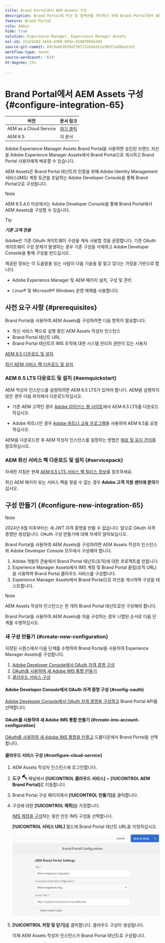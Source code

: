 ```yaml
---
title: Brand Portal에서 AEM Assets 구성
description: Brand Portal에 자산 및 컬렉션을 게시하기 위해 Brand Portal에서 AEM Assets을 구성하는 방법을 알아봅니다.
feature: Brand Portal
role: Admin
hide: true
solution: Experience Manager, Experience Manager Assets
exl-id: 22a2428d-3ebd-4368-983e-d140f99de2dd
source-git-commit: 89c9a0416f8d270f172eb42e1e308f2a986a2cb3
workflow-type: tm+mt
source-wordcount: '673'
ht-degree: 21%

---
```


# Brand Portal에서 AEM Assets 구성 {#configure-integration-65}

| 버전 | 문서 링크 |
| -------- | ---------------------------- |
| AEM as a Cloud Service | [여기 클릭](https://experienceleague.adobe.com/docs/experience-manager-cloud-service/content/assets/brand-portal/configure-aem-assets-with-brand-portal.html?lang=ko) |
| AEM 6.5 | 이 문서 |

Adobe Experience Manager Assets Brand Portal을 사용하면 승인된 브랜드 자산을 Adobe Experience Manager Assets에서 Brand Portal으로 게시하고 Brand Portal 사용자에게 배포할 수 있습니다.

AEM Assets은 Brand Portal 테넌트의 인증을 위해 Adobe Identity Management 서비스(IMS) 계정 토큰을 조달하는 Adobe Developer Console을 통해 Brand Portal으로 구성됩니다.

>[!NOTE]
>
>AEM 6.5.4.0 이상에서는 Adobe Developer Console을 통해 Brand Portal에서 AEM Assets을 구성할 수 있습니다.
>
<!--
>Earlier, Brand Portal was configured via legacy OAuth Gateway, which uses the JSON Web Token (JWT) exchange to obtain an IMS Access token for authorization. 
>
>Configuration via legacy OAuth Gateway is no longer supported from April 6, 2020, and is changed to Adobe Developer Console.
-->

>[!TIP]
>
>***기존 고객 전용***
>
>Adobe은 기존 OAuth 게이트웨이 구성을 계속 사용할 것을 권장합니다. 기존 OAuth 게이트웨이 구성 문제가 발생하는 경우 기존 구성을 삭제하고 Adobe Developer Console을 통해 구성을 만드십시오.

<!--
This help describes the following two use-cases:

* [New configuration](#configure-new-integration-65): If you are a new Brand Portal user and want to configure your AEM Assets Author instance with Brand Portal, you can create a configuration by way of the Adobe Developer Console. 
* [Upgrade configuration](#upgrade-integration-65): If you are an existing Brand Portal user having configuration on legacy OAuth Gateway, delete the existing configuration and create a configuration by way of Adobe Developer Console.
-->
제공된 정보는 이 도움말을 읽는 사람이 다음 기술을 잘 알고 있다는 가정을 기반으로 합니다.

* Adobe Experience Manager 및 AEM 패키지 설치, 구성 및 관리

* Linux® 및 Microsoft® Windows 운영 체제를 사용합니다.

## 사전 요구 사항 {#prerequisites}

Brand Portal을 사용하여 AEM Assets를 구성하려면 다음 항목이 필요합니다.

* 최신 서비스 팩으로 실행 중인 AEM Assets 작성자 인스턴스
* Brand Portal 테넌트 URL
* Brand Portal 테넌트의 IMS 조직에 대한 시스템 관리자 권한이 있는 사용자

[AEM 6.5 다운로드 및 설치](#aemquickstart)

[최신 AEM 서비스 팩 다운로드 및 설치](#servicepack)

### AEM 6.5 LTS 다운로드 및 설치 {#aemquickstart}

AEM 작성자 인스턴스를 설정하려면 AEM 6.5 LTS가 있어야 합니다. AEM을 실행하지 않은 경우 다음 위치에서 다운로드하십시오.

* 기존 AEM 고객인 경우 [Adobe 라이선스 웹 사이트](https://licensing.adobe.com)에서 AEM 6.5 LTS를 다운로드하십시오.

* Adobe 파트너인 경우 [Adobe 파트너 교육 프로그램](https://solutionpartners.adobe.com/)을 사용하여 AEM 6.5를 요청하십시오.

AEM을 다운로드한 후 AEM 작성자 인스턴스를 설정하는 방법은 [배포 및 유지 관리](/help/sites-deploying/deploy.md#default-local-install)를 참조하십시오.

### AEM 최신 서비스 팩 다운로드 및 설치 {#servicepack}

자세한 지침은 현재 [AEM 6.5 LTS 서비스 팩 릴리스 정보](/help/release-notes/release-notes.md)를 참조하세요.

최신 AEM 패키지 또는 서비스 팩을 찾을 수 없는 경우 **Adobe 고객 지원 센터에 문의**&#x200B;하십시오.

## 구성 만들기 {#configure-new-integration-65}

>[!NOTE]
>
>2024년 6월 이후부터는 새 JWT 자격 증명을 만들 수 없습니다. 앞으로 OAuth 자격 증명만 생성됩니다. OAuth 구성 만들기에 대해 자세히 알아보십시오.

Brand Portal을 사용하여 AEM Assets을 구성하려면 AEM Assets 작성자 인스턴스와 Adobe Developer Console 모두에서 구성해야 합니다.

1. Adobe 개발자 콘솔에서 Brand Portal 테넌트(조직)에 대한 프로젝트를 만듭니다.
1. Experience Manager Assets에서 IMS 계정 및 Brand Portal 끝점(조직 URL)을 사용하여 Brand Portal 클라우드 서비스를 구성합니다.
1. Experience Manager Assets에서 Brand Portal으로 자산을 게시하여 구성을 테스트합니다.

<!--
1. In AEM Assets, create an IMS account and generate a public certificate (public key).
1. In Adobe Developer Console, create a project for your Brand Portal tenant (organization).
1. Under the project, configure an API using the public key to create a service account (JWT) connection.
1. Get the service account credentials and JWT payload information.
1. In AEM Assets, configure the IMS account using the service account credentials and JWT payload.
1. In AEM Assets, configure the Brand Portal cloud service using the IMS account and Brand Portal endpoint (organization URL).
1. Test your configuration by publishing an asset from AEM Assets to Brand Portal.
-->

>[!NOTE]
>
>AEM Assets 작성자 인스턴스는 한 개의 Brand Portal 테넌트로만 구성해야 합니다.

Brand Portal을 사용하여 AEM Assets을 처음 구성하는 경우 나열된 순서로 다음 단계를 수행하십시오.

### 새 구성 만들기 {#create-new-configuration}

지정된 시퀀스에서 다음 단계를 수행하여 Brand Portal을 사용하여 Experience Manager Assets을 구성합니다.

1. [Adobe Developer Console에서 OAuth 자격 증명 구성](#config-oauth)
1. [OAuth를 사용하여 새 Adobe IMS 통합 만들기](#create-ims-account-configuration)
1. [클라우드 서비스 구성](#configure-cloud-service)

#### Adobe Developer Console에서 OAuth 자격 증명 구성 {#config-oauth}

[Adobe Developer Console에서 OAuth 자격 증명을 구성하고](https://experienceleague.adobe.com/en/docs/experience-manager-65-lts/content/security/setting-up-ims-integrations-for-aem#credentials-in-the-developer-console) Brand Portal API를 선택합니다.

#### OAuth를 사용하여 새 Adobe IMS 통합 만들기 {#create-ims-account-configuration}

[OAuth를 사용하여 새 Adobe IMS 통합을 만들고](https://experienceleague.adobe.com/en/docs/experience-manager-65-lts/content/security/setting-up-ims-integrations-for-aem#creating-oauth-configuration) 드롭다운에서 Brand Portal을 선택합니다.

#### 클라우드 서비스 구성 {#configure-cloud-service}

<!--
1. [Obtain a public certificate](#public-certificate)
1. [Create service account (JWT) connection](#createnewintegration) 
1. [Configure an IMS account](#create-ims-account-configuration)
1. [Configure cloud service](#configure-cloud-service)
1. [Test configuration](#test-integration)
-->
<!--
### Create IMS configuration {#create-ims-configuration}

The IMS configuration authenticates your AEM Assets Author instance with the Brand Portal tenant. 

IMS configuration includes two steps:

* [Obtain a public certificate](#public-certificate) 
* [Configure an IMS account](#create-ims-account-configuration)

### Obtain public certificate {#public-certificate}

The public key (certificate) authenticates your profile on Adobe Developer Console.

1. Log in to your AEM Assets Author instance. The default URL is `http://localhost:4502/aem/start.html`.

1. From the **Tools** ![Tools](assets/do-not-localize/tools.png) panel, navigate to **[!UICONTROL Security]** > **[!UICONTROL Adobe IMS Configurations]**.

1. In the Adobe IMS Configurations page, click **[!UICONTROL Create]**. It redirects to the **[!UICONTROL Adobe IMS Technical Account Configuration]** page. By default, the **Certificate** tab opens.

1. Select **[!UICONTROL Adobe Brand Portal]** in the **[!UICONTROL Cloud Solution]** dropdown list.  

1. Select the **[!UICONTROL Create new certificate]** check box and specify an **alias** for the public key. The alias serves as the name of the public key. 

1. Click **[!UICONTROL Create certificate]**. Then, click **[!UICONTROL OK]** to generate the public key.

   ![Create Certificate](assets/ims-config2.png)

1. Click the **[!UICONTROL Download Public Key]** icon and save the public key (.crt) file on your machine. 

   The public key is used later to configure the API for your Brand Portal tenant and generate service account credentials in Adobe Developer Console.

   ![Download Certificate](assets/ims-config3.png)

1. Click **[!UICONTROL Next]**. 

   In the **Account** tab, an Adobe IMS account is created which requires the service account credentials that are generated in Adobe Developer Console. Keep this page open for now.

   Open a new tab and [create a service account (JWT) connection in Adobe Developer Console](#createnewintegration) so you can get the credentials and JWT payload for configuring the IMS account. 

### Create the service account (JWT) connection {#createnewintegration}

In Adobe Developer Console, projects and APIs are configured at the Brand Portal tenant (organization) level. Configuring an API creates a service account (JWT) connection. There are two methods to configure the API, by generating a key pair (private and public keys) or by uploading a public key. To configure AEM Assets with Brand Portal, you must generate a public key (certificate) in AEM Assets and create credentials in Adobe Developer Console by uploading the public key. These credentials are required to configure the IMS account in AEM Assets. Once the IMS account is configured, you can configure the Brand Portal cloud service in AEM Assets.

To create the service account credentials and JWT payload, do the following:

1. Log in to Adobe Developer Console with system administrator privileges on the IMS organization (Brand Portal tenant). The default URL is [https://www.adobe.com/go/devs_console_ui](https://www.adobe.com/go/devs_console_ui).


   >[!NOTE]
   >
   >Ensure that you have selected the correct IMS organization (Brand Portal tenant) from the drop-down (organization) list in the upper-right corner.

1. Click **[!UICONTROL Create new project]**. A blank project with a system-generated name is created for your organization. 

   Click **[!UICONTROL Edit project]** so you can update the **[!UICONTROL Project Title]** and **[!UICONTROL Description]**, and click **[!UICONTROL Save]**.
   
1. In the **[!UICONTROL Project overview]** tab, click **[!UICONTROL Add API]**.

1. In the **[!UICONTROL Add an API window]**, select **[!UICONTROL AEM Brand Portal]** and click **[!UICONTROL Next]**. 

   Ensure that you have access to the AEM Brand Portal service.

1. In the **[!UICONTROL Configure API]** window, click **[!UICONTROL Upload your public key]**. Then, click **[!UICONTROL Select a File]** and upload the public key (.crt file) that you have downloaded in the [obtain public certificate](#public-certificate) section. 

   Click **[!UICONTROL Next]**.

   ![Upload Public Key](assets/service-account3.png)

1. Verify the public key and click **[!UICONTROL Next]**.

1. Select **[!UICONTROL Assets Brand Portal]** as the default product profile and click **[!UICONTROL Save configured API]**. 
-->
<!-- 
   In Brand Portal, a default profile is created for each organization. The Product Profiles are created in admin console for assigning users to groups (based on the roles and permissions). For configuration with Brand Portal, the OAuth token is created at organization level. Therefore, you must configure the default Product Profile for your organization. 
   -->
<!--
   ![Select Product Profile](assets/service-account4.png)

1. Once the API is configured, you are redirected to the API overview page. From the left navigation under **[!UICONTROL Credentials]**, click the **[!UICONTROL Service Account (JWT)]** option.

   >[!NOTE]
   >
   >You can view the credentials and perform actions such as generate JWT tokens, copy credential details, and retrieve client secret.

1. From the **[!UICONTROL Client Credentials]** tab, copy the **[!UICONTROL client ID]**. 

   Click **[!UICONTROL Retrieve Client Secret]** and copy the **[!UICONTROL client secret]**.

   ![Service Account Credentials](assets/service-account5.png)

1. Navigate to the **[!UICONTROL Generate JWT]** tab and copy the **[!UICONTROL JWT Payload]** information. 

You can now use the client ID (API key), client secret, and JWT payload to [configure the IMS account](#create-ims-account-configuration) in AEM Assets.

<!--
### Create Adobe I/O integration {#createnewintegration}

Adobe I/O integration generates API Key, Client Secret, and Payload (JWT) which is required in setting up the IMS Account configurations.

1. Login to Adobe Developer Console with system administrator privileges on the IMS organization of the Brand Portal tenant.

   Default URL: [https://console.adobe.io/](https://console.adobe.io/) 

1. Click **[!UICONTROL Create Integration]**.

1. Select **[!UICONTROL Access an API]**, and click **[!UICONTROL Continue]**.

   ![Create New Integration](assets/create-new-integration1.png)

1. Create a new integration page opens. 
   
   Select your organization from the drop-down list.

   In **[!UICONTROL Experience Cloud]**, Select **[!UICONTROL AEM Brand Portal]** and click **[!UICONTROL Continue]**. 

   If the Brand Portal option is disabled for you, ensure that you have selected correct organization from the drop-down box above the **[!UICONTROL Adobe Services]** option. If you do not know your organization, contact your administrator.

   ![Create Integration](assets/create-new-integration2.png)

1. Specify a name and description for the integration. Click **[!UICONTROL Select a File from your computer]** and upload the `AEM-Adobe-IMS.crt` file downloaded in the [obtain public certificates](#public-certificate) section.

1. Select the profile of your organization. 

   Or, select the default profile **[!UICONTROL Assets Brand Portal]** and click **[!UICONTROL Create Integration]**. The integration is created.

1. Click **[!UICONTROL Continue to integration details]** to view the integration information. 

   Copy the **[!UICONTROL API Key]** 
   
   Click **[!UICONTROL Retrieve Client Secret]** and copy the Client Secret key.

   ![API Key, Client Secret, and payload information of an integration](assets/create-new-integration3.png)

1. Navigate to **[!UICONTROL JWT]** tab, and copy the **[!UICONTROL JWT payload]**.

   The API Key, Client Secret key, and JWT payload information that is used to create IMS account configuration.
-->
<!--
### Configure the IMS account {#create-ims-account-configuration}

Ensure that you have already performed the following steps:

* [Obtain a public certificate](#public-certificate)
* [Create service account (JWT) connection](#createnewintegration)

To configure the IMS account: 

1. Open the IMS Configuration and navigate to the **[!UICONTROL Account]** tab. You kept the page open while [obtaining the public certificate](#public-certificate).

1. Specify a **[!UICONTROL Title]** for the IMS account.

   In the **[!UICONTROL Authorization Server]** field, specify the URL: [https://ims-na1.adobelogin.com/](https://ims-na1.adobelogin.com/).  

   Specify client ID in the **[!UICONTROL API key]** field, **[!UICONTROL Client Secret]**, and **[!UICONTROL Payload]** (JWT payload) that you have copied while [creating the service account (JWT) connection](#createnewintegration).

   Click **[!UICONTROL Create]**.

   The IMS account is configured. 

   ![IMS Account configuration](assets/create-new-integration6.png)
   
1. Select the IMS account configuration and click **[!UICONTROL Check Health]**.

   Click **[!UICONTROL Check]** in the dialog box. On successful configuration, a message appears that the *Token is retrieved successfully*.

   ![Healthy Configuration confirmation dialog](assets/create-new-integration5.png)

>[!CAUTION]
>
>You must have only one IMS configuration.
>
>Ensure that the IMS configuration passes the health check. If the configuration does not pass the health check, it is invalid. Delete it and create another valid configuration.
-->

1. AEM Assets 작성자 인스턴스에 로그인합니다.

1. **도구** ![도구](assets/do-not-localize/tools.png) 패널에서 **[!UICONTROL 클라우드 서비스]** > **[!UICONTROL AEM Brand Portal]**&#x200B;로 이동합니다.

1. Brand Portal 구성 페이지에서 **[!UICONTROL 만들기]**&#x200B;를 클릭합니다.

1. 구성에 대한 **[!UICONTROL 제목]**&#x200B;을 지정합니다.

   [IMS 계정을 구성](#create-ims-account-configuration)하는 동안 만든 IMS 구성을 선택합니다.

   **[!UICONTROL 서비스 URL]** 필드에 Brand Portal 테넌트 URL을 지정하십시오.

   ![Brand Portal 구성 창](assets/create-cloud-service.png)

1. **[!UICONTROL 저장 및 닫기]**&#x200B;를 클릭합니다. 클라우드 구성이 생성됩니다.

   이제 AEM Assets 작성자 인스턴스가 Brand Portal 테넌트로 구성됩니다.

<!--

### Test and validate the configuration {#test-integration}

1. Log in to your AEM Assets cloud instance.

1. From the **Tools** ![Tools](assets/do-not-localize/tools.png) panel, navigate to **[!UICONTROL Deployment]** > **[!UICONTROL Replication]**.

   ![The Tools panel](assets/test-integration1.png)

1. In the Replication page, click **[!UICONTROL Agents on Author]**.

   ![Replication page](assets/test-integration2.png)

   You can see the four replication agents created for your Brand Portal tenant. 

   Locate the replication agents of your Brand Portal tenant and click the replication agent URL. 

   ![Assets replication configuration](assets/test-integration3.png)

   >[!NOTE]
   >
   >The replication agents work in parallel and share the job distribution equally, so that it increases the publishing speed by four times the original speed. After the cloud service is configured, additional configuration is not required to enable the replication agents that are activated by default to enable parallel publishing of multiple assets.

1. To verify the connection between AEM Assets and Brand Portal, click the **[!UICONTROL Test Connection]** icon.

   ![Verifying the assets replication settings](assets/test-integration4.png)

   A message appears that your *test package is successfully delivered*.

   ![Test confirmation output](assets/test-integration5.png)

1. Verify the test results on all four replication agents.


   >[!NOTE]
   >
   >Avoid disabling any of the replication agents, as it can cause the replication of the assets (running-in-queue) to fail.
   >
   >Ensure that all the four replication agents are configured to avoid timeout error. See [troubleshoot issues in parallel publishing to Brand Portal](https://experienceleague.adobe.com/docs/experience-manager-brand-portal/using/publish/troubleshoot-parallel-publishing.html#connection-timeout).
   >
   >Do not modify any autogenerated settings.

You can now:

* [Publish assets from AEM Assets to Brand Portal](../assets/brand-portal-publish-assets.md)
* [Publish assets from Brand Portal to AEM Assets](https://experienceleague.adobe.com/docs/experience-manager-brand-portal/using/asset-sourcing-in-brand-portal/brand-portal-asset-sourcing.html) - Asset Sourcing in Brand Portal 
* [Publish folders from AEM Assets to Brand Portal](../assets/brand-portal-publish-folder.md)
* [Publish collections from AEM Assets to Brand Portal](../assets/brand-portal-publish-collection.md) 
* [Publish presets, schemas, and facets to Brand Portal](https://experienceleague.adobe.com/docs/experience-manager-brand-portal/using/publish/publish-schema-search-facets-presets.html)
* [Publish tags to Brand Portal](https://experienceleague.adobe.com/docs/experience-manager-brand-portal/using/publish/brand-portal-publish-tags.html)

See the [Brand Portal documentation](https://experienceleague.adobe.com/docs/experience-manager-brand-portal/using/home.html) for more information.

-->
<!--
## Upgrade configuration {#upgrade-integration-65}

To upgrade your existing configurations to Adobe Developer Console, do the following steps, in the listed sequence : 

1. [Verify running jobs](#verify-jobs)
1. [Delete existing configurations](#delete-existing-configuration)
1. [Create configuration](#configure-new-integration-65)

### Verify running jobs {#verify-jobs}

Ensure that no publishing job is running on your AEM Assets Author instance before you make any edits. For that, you can verify the status of active jobs on all the four replication agents and ensure that the queues are idle.  

1. Log in to your AEM Assets Author instance.

1. From the **Tools** ![Tools](assets/do-not-localize/tools.png) panel, navigate to **[!UICONTROL Deployment]** > **[!UICONTROL Deployment Replication]**.

1. In the Replication page, click **[!UICONTROL Agents on Author]**.

   ![Replication agents for assets](assets/test-integration2.png)

1. Locate the replication agents of your Brand Portal tenant. 
   
   Ensure that the **Queue is Idle** for all the replication agents, and no publishing job is active. 

   ![Replication queue settings](assets/test-integration3.png)

### Delete existing configurations {#delete-existing-configuration}

Run the following checklist while deleting the existing configurations:

* Delete all four replication agents
* Delete Brand Portal cloud service
* Delete Mac user 

1. Log in to your AEM Assets Author instance and open CRX Lite as an administrator. The default URL is `http://localhost:4502/crx/de/index.jsp`.

1. Navigate to `/etc/replications/agents.author` and delete all the four replication agents of your Brand Portal tenant.

   ![Replication agent in CRXDE](assets/delete-replication-agent.png)

1. Navigate to `/etc/cloudservices/mediaportal` and delete the Brand Portal cloud service configuration.

   ![Detail of replication agent in CRXDE](assets/delete-cloud-service.png)

1. Navigate to `/home/users/mac` and delete the **Mac user** of your Brand Portal tenant.

   ![More detail of replication agent in CRXDE](assets/delete-mac-user.png)


You can now [create a configuration](#configure-new-integration-65) by way of the Adobe Developer Console on your AEM 6.5 Author instance. 
-->
